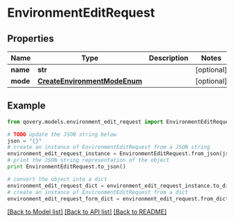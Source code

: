 # EnvironmentEditRequest


## Properties
Name | Type | Description | Notes
------------ | ------------- | ------------- | -------------
**name** | **str** |  | [optional] 
**mode** | [**CreateEnvironmentModeEnum**](CreateEnvironmentModeEnum.md) |  | [optional] 

## Example

```python
from qovery.models.environment_edit_request import EnvironmentEditRequest

# TODO update the JSON string below
json = "{}"
# create an instance of EnvironmentEditRequest from a JSON string
environment_edit_request_instance = EnvironmentEditRequest.from_json(json)
# print the JSON string representation of the object
print EnvironmentEditRequest.to_json()

# convert the object into a dict
environment_edit_request_dict = environment_edit_request_instance.to_dict()
# create an instance of EnvironmentEditRequest from a dict
environment_edit_request_form_dict = environment_edit_request.from_dict(environment_edit_request_dict)
```
[[Back to Model list]](../README.md#documentation-for-models) [[Back to API list]](../README.md#documentation-for-api-endpoints) [[Back to README]](../README.md)


